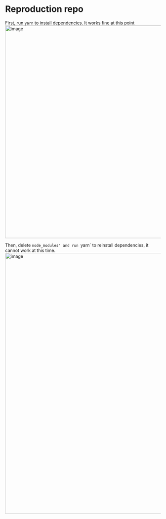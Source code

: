 # Reproduction repo

First, run `yarn` to install dependencies. It works fine at this point
<img width="688" alt="image" src="https://user-images.githubusercontent.com/33391300/181254812-a5577d49-0a12-4462-8868-cfc0797c10b3.png">

Then, delete `node_modules' and run `yarn` to reinstall dependencies, it cannot work at this time. 
<img width="843" alt="image" src="https://user-images.githubusercontent.com/33391300/181254487-286271c4-6b43-486d-9639-f0d8f0f0c850.png">